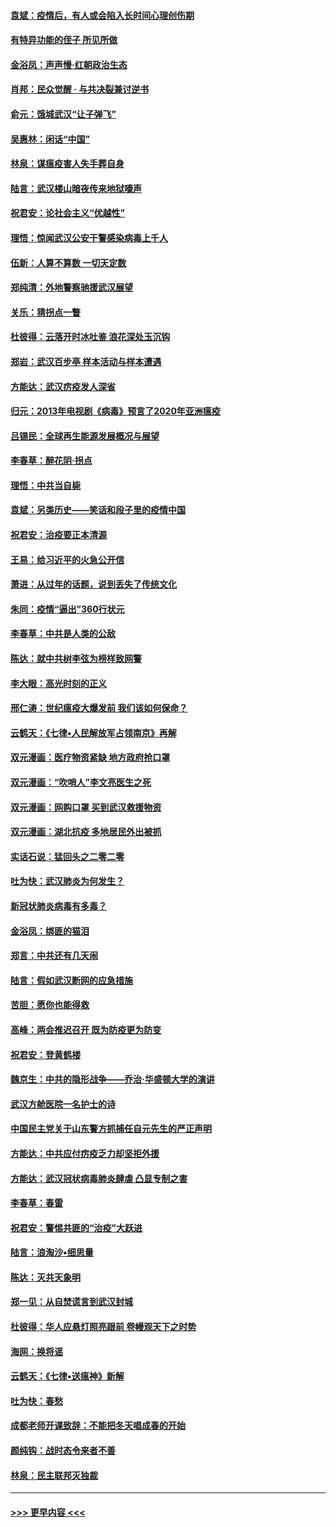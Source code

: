 #### [袁斌：疫情后，有人或会陷入长时间心理创伤期](../pages/nsc993/n11901514.md?t=02282031) 
#### [有特异功能的侄子 所见所做](../pages/nsc993/n11901154.md?t=02282031) 
#### [金浴凤：声声慢‧红朝政治生态](../pages/nsc993/n11899553.md?t=02282031) 
#### [肖邦：民众觉醒 · 与共决裂兼讨逆书](../pages/nsc993/n11898435.md?t=02282031) 
#### [俞元：饿城武汉“让子弹飞”](../pages/nsc993/n11898344.md?t=02282031) 
#### [吴惠林：闲话“中国”](../pages/nsc993/n11898182.md?t=02282031) 
#### [林泉：谋瘟疫害人失手葬自身](../pages/nsc993/n11897892.md?t=02282031) 
#### [陆言：武汉楼山暗夜传来地狱嚎声](../pages/nsc993/n11897033.md?t=02282031) 
#### [祝君安：论社会主义“优越性”](../pages/nsc993/n11897005.md?t=02282031) 
#### [理悟：惊闻武汉公安干警感染病毒上千人](../pages/nsc993/n11896947.md?t=02282031) 
#### [伍新：人算不算数 一切天定数](../pages/nsc993/n11893372.md?t=02282031) 
#### [郑纯清：外地警察驰援武汉展望](../pages/nsc993/n11893115.md?t=02282031) 
#### [关乐：猜拐点一瞥](../pages/nsc993/n11893020.md?t=02282031) 
#### [杜彼得：云落开时冰吐鉴 浪花深处玉沉钩](../pages/nsc993/n11892107.md?t=02282031) 
#### [郑岩：武汉百步亭 样本活动与样本遭遇](../pages/nsc993/n11892310.md?t=02282031) 
#### [方能达：武汉疠疫发人深省](../pages/nsc993/n11891376.md?t=02282031) 
#### [归元：2013年电视剧《病毒》预言了2020年亚洲瘟疫](../pages/nsc993/n11891126.md?t=02282031) 
#### [吕锡民：全球再生能源发展概况与展望](../pages/nsc993/n11890613.md?t=02282031) 
#### [李春草：醉花阴·拐点](../pages/nsc993/n11890567.md?t=02282031) 
#### [理悟：中共当自毙](../pages/nsc993/n11890559.md?t=02282031) 
#### [袁斌：另类历史——笑话和段子里的疫情中国](../pages/nsc993/n11889243.md?t=02282031) 
#### [祝君安：治疫要正本清源](../pages/nsc993/n11889085.md?t=02282031) 
#### [王易：给习近平的火急公开信](../pages/nsc993/n11888225.md?t=02282031) 
#### [萧进：从过年的话题，说到丢失了传统文化](../pages/nsc993/n11887732.md?t=02282031) 
#### [朱同：疫情“逼出”360行状元](../pages/nsc993/n11887678.md?t=02282031) 
#### [李春草：中共是人类的公敌](../pages/nsc993/n11887656.md?t=02282031) 
#### [陈达：就中共树李弦为榜样致网警](../pages/nsc993/n11887625.md?t=02282031) 
#### [李大眼：高光时刻的正义](../pages/nsc993/n11887585.md?t=02282031) 
#### [邢仁涛：世纪瘟疫大爆发前 我们该如何保命？](../pages/nsc993/n11887535.md?t=02282031) 
#### [云鹤天：《七律▪人民解放军占领南京》再解](../pages/nsc993/n11887524.md?t=02282031) 
#### [双元漫画：医疗物资紧缺 地方政府抢口罩](../pages/nsc993/n11884744.md?t=02282031) 
#### [双元漫画：“吹哨人”李文亮医生之死](../pages/nsc993/n11884705.md?t=02282031) 
#### [双元漫画：网购口罩 买到武汉救援物资](../pages/nsc993/n11884670.md?t=02282031) 
#### [双元漫画：湖北抗疫 多地居民外出被抓](../pages/nsc993/n11884643.md?t=02282031) 
#### [实话石说：猛回头之二零二零](../pages/nsc993/n11883968.md?t=02282031) 
#### [吐为快：武汉肺炎为何发生？](../pages/nsc993/n11882180.md?t=02282031) 
#### [新冠状肺炎病毒有多毒？](../pages/nsc993/n11881790.md?t=02282031) 
#### [金浴凤：绑匪的猫泪](../pages/nsc993/n11880664.md?t=02282031) 
#### [郑言：中共还有几天闹](../pages/nsc993/n11880645.md?t=02282031) 
#### [陆言：假如武汉断网的应急措施](../pages/nsc993/n11880619.md?t=02282031) 
#### [苦胆：愿你也能得救](../pages/nsc993/n11880601.md?t=02282031) 
#### [高峰：两会推迟召开  既为防疫更为防变](../pages/nsc993/n11879977.md?t=02282031) 
#### [祝君安：登黄鹤楼](../pages/nsc993/n11880583.md?t=02282031) 
#### [魏京生：中共的隐形战争——乔治‧华盛顿大学的演讲](../pages/nsc993/n11879765.md?t=02282031) 
#### [武汉方舱医院一名护士的诗](../pages/nsc993/n11878480.md?t=02282031) 
#### [中国民主党关于山东警方抓捕任自元先生的严正声明](../pages/nsc993/n11877506.md?t=02282031) 
#### [方能达：中共应付疠疫乏力却坚拒外援](../pages/nsc993/n11877497.md?t=02282031) 
#### [方能达：武汉冠状病毒肺炎肆虐 凸显专制之害](../pages/nsc993/n11877475.md?t=02282031) 
#### [李春草：春雷](../pages/nsc993/n11876287.md?t=02282031) 
#### [祝君安：警惕共匪的“治疫”大跃进](../pages/nsc993/n11876084.md?t=02282031) 
#### [陆言：浪淘沙•细思量](../pages/nsc993/n11876071.md?t=02282031) 
#### [陈达：灭共天象明](../pages/nsc993/n11876063.md?t=02282031) 
#### [郑一见：从自焚谎言到武汉封城](../pages/nsc993/n11875621.md?t=02282031) 
#### [杜彼得：华人应悬灯照亮跟前 卷幔观天下之时势](../pages/nsc993/n11874822.md?t=02282031) 
#### [海网：换将谣](../pages/nsc993/n11873712.md?t=02282031) 
#### [云鹤天：《七律▪送瘟神》新解](../pages/nsc993/n11873598.md?t=02282031) 
#### [吐为快：春愁](../pages/nsc993/n11872801.md?t=02282031) 
#### [成都老师开课致辞：不能把冬天唱成春的开始](../pages/nsc993/n11872653.md?t=02282031) 
#### [颜纯钩：战时态令来者不善](../pages/nsc993/n11872011.md?t=02282031) 
#### [林泉：民主联邦灭独裁](../pages/nsc993/n11870998.md?t=02282031) 

----
#### [ >>> 更早内容 <<< ](../indexes/nsc993-earlier.md)
